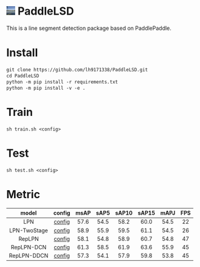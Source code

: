 [<img height="23" src="https://github.com/lh9171338/Outline/blob/master/icon.jpg"/>](https://github.com/lh9171338/Outline) PaddleLSD
===

This is a line segment detection package based on PaddlePaddle.

# Install
```shell
git clone https://github.com/lh9171338/PaddleLSD.git
cd PaddleLSD
python -m pip install -r requirements.txt
python -m pip install -v -e .
```
# Train

```shell
sh train.sh <config>
```

# Test
```shell
sh test.sh <config>
```

# Metric

| model | config | msAP | sAP5 | sAP10 | sAP15 | mAPJ | FPS |
| :---: | :---: | :---: | :---: | :---: | :---: | :---: | :---: |
| LPN | [config](../configs/wireframe_120ep_shnet_lpn.yaml) | 57.6 | 54.5 | 58.2 | 60.0 | 54.5 | 22 |
| LPN-TwoStage | [config](../configs/wireframe_120ep_shnet_lpn.yaml) | 58.9 | 55.9 | 59.5 | 61.1 | 54.5 | 26 |
| RepLPN | [config](../configs/wireframe_120ep_repshnet_replpn.yaml) | 58.1 | 54.8 | 58.9 | 60.7 | 54.8 | 47 |
| RepLPN-DCN | [config](../configs/wireframe_120ep_repshnet_replpn_dcn.yaml) | 61.3 | 58.5 | 61.9 | 63.6 | 55.9 | 45 |
| RepLPN-DDCN | [config](../configs/wireframe_120ep_repshnet_replpn_ddcn.yaml) | 57.3 | 54.1 | 57.9 | 59.8 | 53.8 | 45 |

